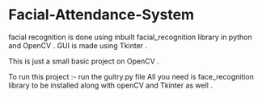 # Facial-Attendance-System
facial recognition is done using  inbuilt facial_recognition library  in python and OpenCV . GUI is made using Tkinter . 

This is just a small basic project on OpenCV . 

To run this project :- 
    run the guitry.py file 
All you need is face_recognition library to be installed along with openCV and Tkinter as well .
